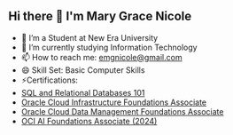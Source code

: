 ## Hi there 👋 I'm Mary Grace Nicole



- 🔭 I’m a Student at New Era University
- 🌱 I’m currently studying Information Technology
- 📫 How to reach me: emgnicole@gmail.com
- 😄 Skill Set: Basic Computer Skills
- ⚡Certifications:
-   [SQL and Relational Databases 101](https://courses.cognitiveclass.ai/certificates/835cc20ef6fc4f5cb29ae2796e1de543)
-   [Oracle Cloud Infrastructure Foundations Associate](https://brm-certview.oracle.com/ords/certview/ecertificate?ssn=OC5417284&trackId=OCI2024FNDCFA&key=6582d719332c6ab176d92af7af43c66a9454a56c)
-   [Oracle Cloud Data Management Foundations Associate](https://brm-certview.oracle.com/ords/certview/ecertificate?ssn=OC5417284&trackId=OCI2024DCFA&key=bd056aa0c51d357c3ed6e0336db5c8783dfba892)
-   [OCI AI Foundations Associate (2024)](https://brm-certview.oracle.com/ords/certview/ecertificate?ssn=OC5417284&trackId=OCI24AICFA&key=8f744a96b3f3c92297b8853431563c13a47c6f06)
